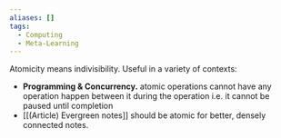 ```yaml
---
aliases: []
tags:
  - Computing
  - Meta-Learning
---
```


Atomicity means indivisibility. Useful in a variety of contexts:

- **Programming & Concurrency.** atomic operations cannot have any operation happen between it during the operation i.e. it cannot be paused until completion
- [[(Article) Evergreen notes]] should be atomic for better, densely connected notes.
